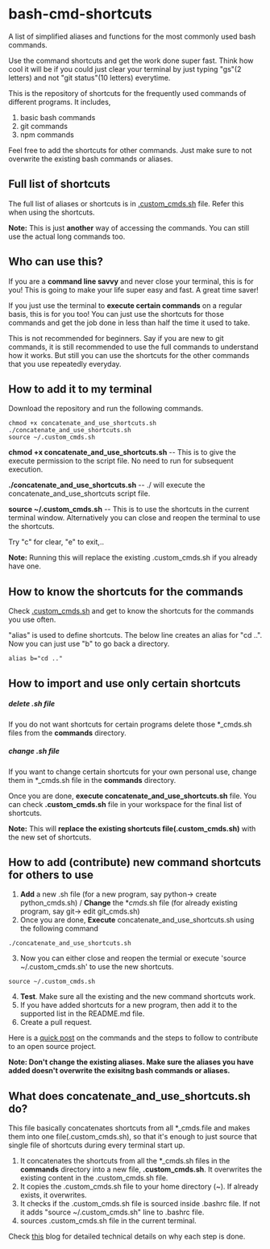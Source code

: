 # bash-cmd-shortcuts
A list of simplified aliases and functions for the most commonly used bash commands.

Use the command shortcuts and get the work done super fast. Think how cool it will be if you could just clear your terminal by just typing "gs"(2 letters) and not "git status"(10 letters) everytime.

This is the repository of shortcuts for the frequently used commands of different programs.
It includes,
1. basic bash commands
2. git commands
3. npm commands

Feel free to add the shortcuts for other commands. Just make sure to not overwrite the existing bash commands or aliases. 

## Full list of shortcuts

The full list of aliases or shortcuts is in [.custom_cmds.sh](.custom_cmds.sh) file. Refer this when using the shortcuts.

**Note:** This is just **another** way of accessing the commands. You can still use the actual long commands too. 

## Who can use this?

If you are a **command line savvy** and never close your terminal, this is for you! This is going to make your life super easy and fast. A great time saver!

If you just use the terminal to **execute certain commands** on a regular basis, this is for you too! You can just use the shortcuts for those commands and get the job done in less than half the time it used to take.

This is not recommended for beginners. Say if you are new to git commands, it is still recommended to use the full commands to understand how it works. But still you can use the shortcuts for the other commands that you use repeatedly everyday.

## How to add it to my terminal

Download the repository and run the following commands.
```
chmod +x concatenate_and_use_shortcuts.sh
./concatenate_and_use_shortcuts.sh
source ~/.custom_cmds.sh
```
**chmod +x concatenate_and_use_shortcuts.sh** -- This is to give the execute permission to the script file. No need to run for subsequent execution.

**./concatenate_and_use_shortcuts.sh** -- ./ will execute the concatenate_and_use_shortcuts script file.

**source ~/.custom_cmds.sh** -- This is to use the shortcuts in the current terminal window. Alternatively you can close and reopen the terminal to use the shortcuts.

Try "c" for clear, "e" to exit,..

**Note:** Running this will replace the existing .custom_cmds.sh if you already have one.

## How to know the shortcuts for the commands

Check [.custom_cmds.sh](.custom_cmds.sh) and get to know the shortcuts for the commands you use often. 

"alias" is used to define shortcuts. The below line creates an alias for "cd ..". Now you can just use "b" to go back a directory.
```
alias b="cd .."
```

## How to import and use only certain shortcuts 

##### delete .sh file
If you do not want shortcuts for certain programs delete those *_cmds.sh files from the **commands** directory. 

##### change .sh file
If you want to change certain shortcuts for your own personal use, change them in *_cmds.sh file in the **commands** directory.

Once you are done, **execute concatenate_and_use_shortcuts.sh** file. You can check **.custom_cmds.sh** file in your workspace for the final list of shortcuts.

**Note:** This will **replace the existing shortcuts file(.custom_cmds.sh)** with the new set of shortcuts. 

## How to add (contribute) new command shortcuts for others to use

1. **Add** a new .sh file (for a new program, say python-> create python_cmds.sh) / **Change** the *_cmds_.sh file (for already existing program, say git-> edit git_cmds.sh)
2. Once you are done, **Execute** concatenate_and_use_shortcuts.sh using the following command
```
./concatenate_and_use_shortcuts.sh
```
3. Now you can either close and reopen the termial or execute 'source ~/.custom_cmds.sh' to use the new shortcuts.
```
source ~/.custom_cmds.sh
```
4. **Test**. Make sure all the existing and the new command shortcuts work. 
5. If you have added shortcuts for a new program, then add it to the supported list in the README.md file.
6. Create a pull request.

Here is a [quick post](TO-DO) on the commands and the steps to follow to contribute to an open source project.

**Note: Don't change the existing aliases. Make sure the aliases you have added doesn't overwrite the exisitng bash commands or aliases.**

## What does **concatenate_and_use_shortcuts.sh** do?

This file basically concatenates shortcuts from all *_cmds.file and makes them into one file(.custom_cmds.sh), so that it's enough to just source that single file of shortcuts during every terminal start up.

1. It concatenates the shortcuts from all the *_cmds.sh files in the **commands** directory into a new file, **.custom_cmds.sh**. It overwrites the existing content in the .custom_cmds.sh file.
2. It copies the .custom_cmds.sh file to your home directory (~). If already exists, it overwrites.
3. It checks if the .custom_cmds.sh file is sourced inside .bashrc file. If not it adds "source ~/.custom_cmds.sh" line to .bashrc file.
4. sources .custom_cmds.sh file in the current terminal.

Check [this](TO-DO) blog for detailed technical details on why each step is done.
